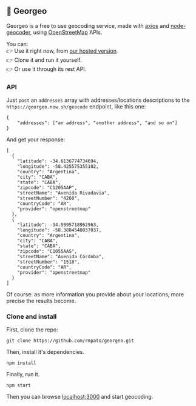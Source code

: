 ## :round_pushpin: Georgeo 
 Georgeo is a free to use geocoding service, made with [axios](https://github.com/mzabriskie/axios) and [node-geocoder](https://github.com/nchaulet/node-geocoder), using [OpenStreetMap](http://www.openstreetmap.org) APIs.  

 You can:  
:point_right: Use it right now, from [our hosted version](https://georgeo.now.sh/).  
:point_right: Clone it and run it yourself.  
:point_right: Or use it through its rest API.  

### API
Just `post` an `addresses` array with addresses/locations descriptions to the `https://georgeo.now.sh/geocode` endpoint, like this one:

```
{
    "addresses": ["an address", "another address", "and so on"]
}
```
And get your response:
```
[
  {
    "latitude": -34.6136774734694,
    "longitude": -58.425575355102,
    "country": "Argentina",
    "city": "CABA",
    "state": "CABA",
    "zipcode": "C1205AAP",
    "streetName": "Avenida Rivadavia",
    "streetNumber": "4260",
    "countryCode": "AR",
    "provider": "openstreetmap"
  },
  {
    "latitude": -34.5995718962963,
    "longitude": -58.3884548037037,
    "country": "Argentina",
    "city": "CABA",
    "state": "CABA",
    "zipcode": "C1055AAS",
    "streetName": "Avenida Córdoba",
    "streetNumber": "1518",
    "countryCode": "AR",
    "provider": "openstreetmap"
  }
]
```

Of course: as more information you provide about your locations, more precise the results become.

### Clone and install

First, clone the repo:

```
git clone https://github.com/rmpato/georgeo.git
```

Then, install it's dependencies.

```
npm install
```

Finally, run it.

```
npm start
```

Then you can browse  [localhost:3000](http://localhost:3000) and start geocoding.
